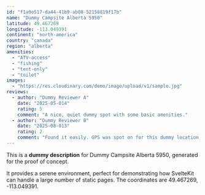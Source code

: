 ```yaml
---
id: "f1a9e517-da44-41b9-ab08-52158819f17b"
name: "Dummy Campsite Alberta 5950"
latitude: 49.467269
longitude: -113.049391
continent: "north-america"
country: "canada"
region: "alberta"
amenities:
  - "ATV-access"
  - "fishing"
  - "tent-only"
  - "toilet"
images:
  - "https://res.cloudinary.com/demo/image/upload/v1/sample.jpg"
reviews:
  - author: "Dummy Reviewer A"
    date: "2025-05-014"
    rating: 5
    comment: "A nice, quiet dummy spot with some basic amenities."
  - author: "Dummy Reviewer B"
    date: "2025-08-013"
    rating: 2
    comment: "Found it easily. GPS was spot on for this dummy location."
---
```


This is a **dummy description** for Dummy Campsite Alberta 5950, generated for the proof of concept.

It provides a serene environment, perfect for demonstrating how SvelteKit can handle a large number of static pages. The coordinates are 49.467269, -113.049391.
